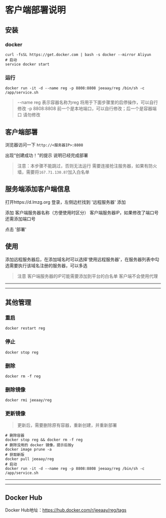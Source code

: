 <!--
 * @Email: wrj7887@163.com
 * @Author: Jeay
 * @Date: 2022-04-25 11:08:04
 * @LastEditors: Jeay
 * @LastEditTime: 2022-04-25 16:59:57
 * jeay.net
 * @FilePath: \部署\客户端部署说明.md
 * @Description: 客户端部署说明
 * Copyright (c) 2022 by jeay.net, All Rights Reserved.
-->
# 客户端部署说明

## 安装

### docker

```
curl -fsSL https://get.docker.com | bash -s docker --mirror Aliyun
# 启动
service docker start
```

### 运行

```
docker run -it -d --name reg -p 8808:8808 jeeaay/reg /bin/sh -c /app/service.sh
```

> --name reg 表示容器名称为reg 将用于下面步骤里的启停操作，可以自行修改
> -p 8808:8808 前一个是本地端口，可以自行修改；后一个是容器端口 请勿修改

## 客户端部署

浏览器访问一下 `http://<服务器IP>:8808`

出现“创建成功！”的提示 说明已经完成部署

> 注意：本步骤不能跳过，否则无法运行
> 需要连接抢注服务器，如果有防火墙，需要将`167.71.130.87`加入白名单

##  服务端添加客户端信息

打开https://d.lmzg.org 登录，左侧边栏找到 '远程服务器' 添加

添加 客户端服务器名称（方便使用时区分） 客户端服务器IP，如果修改了端口号 还需添加端口号

点击 '部署'

## 使用

添加远程服务器后，在添加域名时可以选择'使用远程服务器'，在服务器列表中勾选需要执行该域名注册的服务器，可以多选

> 注意 客户端服务器的IP可能需要添加到平台的白名单
> 客户端不会使用代理

***
---

## 其他管理

### 重启

```
docker restart reg
```

### 停止

```
docker stop reg
```

### 删除

```
docker rm -f reg
```

### 删除镜像
```
docker rmi jeeaay/reg
```

### 更新镜像

> 更新后，需要删除原有容器，重新创建，并重新部署

```
# 删除容器
docker stop reg && docker rm -f reg
# 删除没用的 docker 镜像，提示后按y
docker image prune -a
# 获取新版
docker pull jeeaay/reg
# 启动
docker run -it -d --name reg -p 8808:8808 jeeaay/reg /bin/sh -c /app/service.sh
```

---
***

## Docker Hub

Docker Hub地址：https://hub.docker.com/r/jeeaay/reg/tags